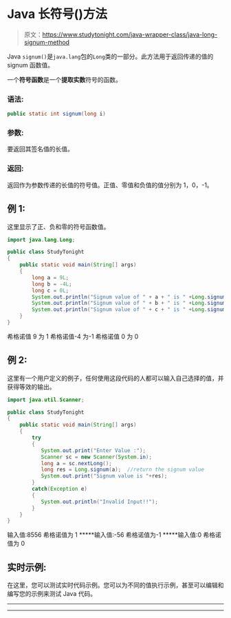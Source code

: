 # Java 长符号()方法

> 原文：<https://www.studytonight.com/java-wrapper-class/java-long-signum-method>

Java `signum()`是`java.lang`包的`Long`类的一部分。此方法用于返回传递的值的 signum 函数值。

一个**符号函数**是一个**提取实数**符号的函数。

### 语法:

```java
public static int signum(long i)
```

### 参数:

要返回其签名值的长值。

### 返回:

返回作为参数传递的长值的符号值。正值、零值和负值的值分别为 1，0，-1。

## 例 1:

这里显示了正、负和零的符号函数值。

```java
import java.lang.Long;

public class StudyTonight
{  
    public static void main(String[] args) 
    {  
        long a = 9L;
        long b = -4L;
        long c = 0L;
        System.out.println("Signum value of " + a + " is " +Long.signum(a)); //signum value for positive number  
        System.out.println("Signum value of " + b + " is " +Long.signum(b)); //signum value for negative number
        System.out.println("Signum value of " + c + " is " +Long.signum(c)); // signum value for zero
    }  
} 
```

希格诺值 9 为 1
希格诺值-4 为-1
希格诺值 0 为 0

## 例 2:

这里有一个用户定义的例子，任何使用这段代码的人都可以输入自己选择的值，并获得等效的输出。

```java
import java.util.Scanner;  

public class StudyTonight
{  
    public static void main(String[] args)
    {  
        try
        {
           System.out.print("Enter Value :");       
           Scanner sc = new Scanner(System.in);  
           long a = sc.nextLong();  
           long res = Long.signum(a);  //return the signum value
           System.out.print("Signum value is "+res);
        }
        catch(Exception e)
        {
           System.out.println("Invalid Input!!");
        } 
    }  
}
```

输入值:8556
希格诺值为 1
*****输入值:-56
希格诺值为-1
*****输入值:0
希格诺值为 0

## 实时示例:

在这里，您可以测试实时代码示例。您可以为不同的值执行示例，甚至可以编辑和编写您的示例来测试 Java 代码。

* * *

* * *
